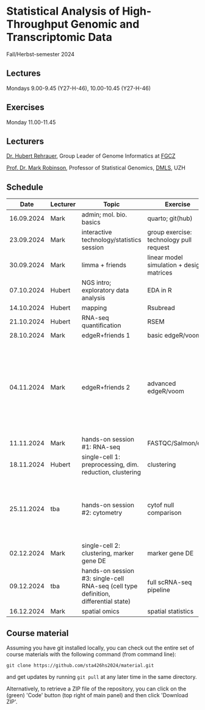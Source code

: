 # Statistical Analysis of High-Throughput Genomic and Transcriptomic Data
Fall/Herbst-semester 2024

## Lectures
Mondays 9.00-9.45 (Y27-H-46), 10.00-10.45 (Y27-H-46)

## Exercises
Monday 11.00-11.45

## Lecturers

[Dr. Hubert Rehrauer](http://www.fgcz.ch/the-center/people/rehrauer.html), Group Leader of Genome Informatics at [FGCZ](http://www.fgcz.ch/)

[Prof. Dr. Mark Robinson](https://robinsonlabuzh.github.io/), Professor of Statistical Genomics, [DMLS](https://www.mls.uzh.ch/en.html), UZH

## Schedule

| Date  | Lecturer | Topic | Exercise | JC1 | JC2 |
| --- | --- | --- | --- | --- | --- |
| 16.09.2024  | Mark | admin; mol. bio. basics | quarto; git(hub) | | |
| 23.09.2024  | Mark | interactive technology/statistics session  | group exercise: technology pull request | | |
| 30.09.2024  | Mark  | limma + friends | linear model simulation + design matrices | | |
| 07.10.2024  | Hubert | NGS intro; exploratory data analysis | EDA in R | | |
| 14.10.2024  | Hubert | mapping  | Rsubread | | |
| 21.10.2024  | Hubert | RNA-seq quantification | RSEM  | X | X |
| 28.10.2024  | Mark | edgeR+friends 1 | basic edgeR/voom | X | X |
| 04.11.2024  | Mark | edgeR+friends 2 | advanced edgeR/voom | [Genomic prediction in multi-environment trials in maize using statistical and machine learning methods](https://www.proquest.com/docview/2913316100/4BBE80EEBE564D48PQ/3?sourcetype=Scholarly%20Journals) (JB) | X |
| 11.11.2024  | Mark | hands-on session #1: RNA-seq |  FASTQC/Salmon/etc. | X | X |
| 18.11.2024  | Hubert | single-cell 1: preprocessing, dim. reduction, clustering | clustering | X | X |
| 25.11.2024  | tba | hands-on session #2: cytometry | cytof null comparison | [Significance analysis for clustering with single-cell RNA-sequencing data](https://www.nature.com/articles/s41592-023-01933-9) (HS,ZM) | X |
| 02.12.2024  | Mark | single-cell 2: clustering, marker gene DE  | marker gene DE | X | X
| 09.12.2024  | tba | hands-on session #3: single-cell RNA-seq (cell type definition, differential state)  | full scRNA-seq pipeline | X | X |
| 16.12.2024  | Mark | spatial omics  | spatial statistics | X | X |


## Course material

Assuming you have git installed locally, you can check out the entire set of course materials with the following command (from command line):
```
git clone https://github.com/sta426hs2024/material.git
```
and get updates by running `git pull` at any later time in the same directory.

Alternatively, to retrieve a ZIP file of the repository, you can click on the (green) 'Code' button (top right of main panel) and then click 'Download ZIP'.
